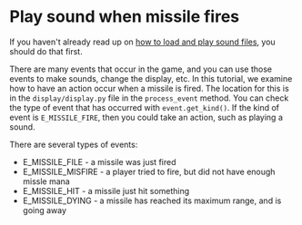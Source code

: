 # Play sound when missile fires

If you haven't already read up on [how to load and play sound files](../sounds/adding_sound_effects.md), you should do that first.

There are many events that occur in the game, and you can use those events to make sounds, change the display, etc. In this tutorial, we examine how to have an action occur when a missile is fired.  The location for this is in the `display/display.py` file in the `process_event` method.  You can check the type of event that has occurred with `event.get_kind()`.  If the kind of event is `E_MISSILE_FIRE`, then you could take an action, such as playing a sound.

There are several types of events:

* E_MISSILE_FILE    - a missile was just fired
* E_MISSILE_MISFIRE - a player tried to fire, but did not have enough missle mana
* E_MISSILE_HIT     - a missile just hit something
* E_MISSILE_DYING   - a missile has reached its maximum range, and is going away



